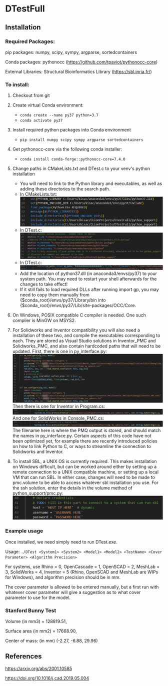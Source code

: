 # DTestFull

## Installation
### Required Packages:

pip packages: numpy, scipy, sympy, argparse, sortedcontainers

Conda packages: pythonocc (https://github.com/tpaviot/pythonocc-core)

External Libraries: Structural Bioinformatics Library (https://sbl.inria.fr/)

### To install:

1. Checkout from git
2. Create virtual Conda environment:
  
   - `conda create --name py37 python=3.7`
   - `conda activate py37`
  
3. Install required python packages into Conda environment

   - `pip install numpy scipy sympy argparse sortedcontainers`
   <!-- - `conda install -c dlr-sc pythonocc-core=7.4.0`  -->

4. Get pythonocc-core via the following conda installer:

   - `conda install conda-forge::pythonocc-core=7.4.0` 
   
5. Change paths in CMakeLists.txt and DTest.c to your venv's python installation

   - You will need to link to the Python library and executables, as well as adding these directories to the search path.
   - In CMakeLists.txt:<br>
   ![alt text](Examples/readme_screenshots/screenshot_cmake.png)
   - In DTest.c:
   ![alt text](Examples/readme_screenshots/screenshot_dtest.png)
   - In DTest.c:
   ![If you do not have a separate OCC installation, there is no need to include that](Examples/readme_screenshots/image-4.png)
   - Add the location of python37.dll (in anaconda3/envs/py37) to your system path. You may need to restart your shell afterwards for the changes to take effect!
   - If it still fails to load required DLLs after running import gp, you may need to copy them manually from {\$conda_root}/envs/py37/Library/bin into {\$conda_root}/envs/py37/Lib/site-packages/OCC/Core.

6. On Windows, POSIX compatible C compiler is needed. One such compiler is MinGW on MSYS2.

7. For Solidworks and Inventor compatibility you will also need a installation of these two, and compile the executables corresponding to each. 
They are stored as Visual Studio solutions in Inventor_PMC and Solidworks_PMC, and also contain hardcoded paths that will need to be updated. First, there is one in py_interface.py:
![alt text](Examples/readme_screenshots/image-2.png)
Then there is one for Inventor in Program.cs:
![alt text](Examples/readme_screenshots/image-1.png)
And one for SolidWorks in Console_PMC.cs:
![alt text](Examples/readme_screenshots/image-3.png)
The filename here is where the PMQ output is stored, and should match the names in py_interface.py.
Certain aspects of this code have not been optimized yet, for example there are recently introduced policies on how to link Python to C, or ways to streamline the connection to Solidworks and Inventor.

1. To install SBL, a UNIX OS is currently required. This makes installation on Windows difficult, but can be worked around either by setting up a remote connection to a UNIX compatible machine, or setting up a local VM that can run SBL. In either case, changes will need to be made to pmc.volume to be able to access whatever sbl installation you use. For the ssh solution, enter the details in the volume method of python_support/pmc.py:
   ![alt text](Examples/readme_screenshots/image.png)

### Example usage

Once installed, we need simply need to run DTest.exe. 

Usage:
`./DTest <System1> <System2> <Model1> <Model2> <TestName> <Cover Parameter> <Algorithm Precision>`

For systems, use Rhino = 0, OpenCascade = 1, OpenSCAD = 2, MeshLab = 3, SolidWorks = 4, Inventor = 5 (Rhino, OpenSCAD and MeshLab are WIPs for Windows), and algorithm precision should be in mm. 

The cover parameter is allowed to be entered manually, but a first run with whatever cover parameter will give a suggestion as to what cover parameter to use for the model.
### Stanford Bunny Test
Volume (in mm3) = 128819.51,

Surface area (in mm2) = 17668.90,

Center of mass: (in mm) (-2.27, -6.88, 29.96)

## References

https://arxiv.org/abs/2001.10585

https://doi.org/10.1016/j.cad.2019.05.004
